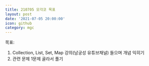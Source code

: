 ```yaml
---
title: 210705 모각코 목표
layout: post
date: '2021-07-05 20:00:00'
icon: github
category: mgc
---
```


목표:
1. Collection, List, Set, Map 강의(남궁성 유튜브채널) 들으며 개념 익히기
2. 관련 문제 1문제 골라서 풀기

